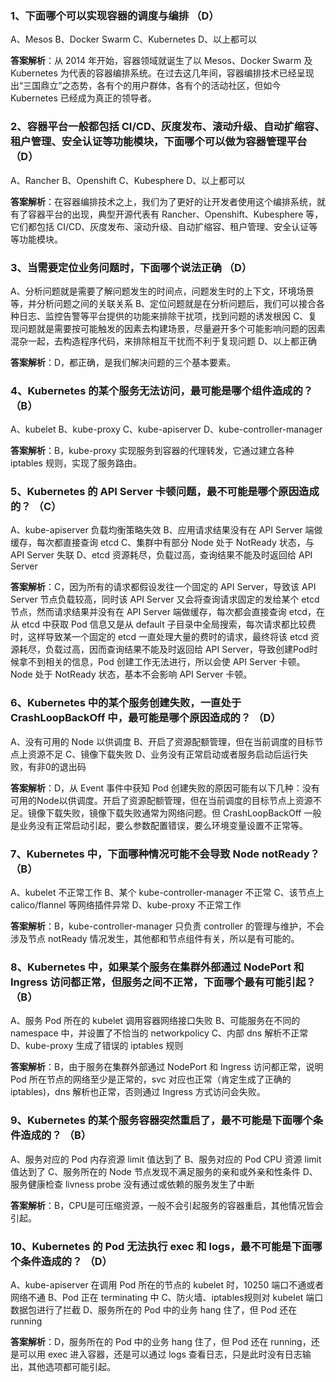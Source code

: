 ### 1、下面哪个可以实现容器的调度与编排 （D）
A、Mesos
B、Docker Swarm
C、Kubernetes
D、以上都可以

**答案解析**：从 2014 年开始，容器领域就诞生了以 Mesos、Docker Swarm 及 Kubernetes 为代表的容器编排系统。在过去这几年间，容器编排技术已经呈现出“三国鼎立”之态势，各有个的用户群体，各有个的活动社区，但如今 Kubernetes 已经成为真正的领导者。

### 2、容器平台一般都包括 CI/CD、灰度发布、滚动升级、自动扩缩容、租户管理、安全认证等功能模块，下面哪个可以做为容器管理平台（D）
A、Rancher
B、Openshift
C、Kubesphere
D、以上都可以

**答案解析**：在容器编排技术之上，我们为了更好的让开发者使用这个编排系统，就有了容器平台的出现，典型开源代表有 Rancher、Openshift、Kubesphere 等，它们都包括 CI/CD、灰度发布、滚动升级、自动扩缩容、租户管理、安全认证等等功能模块。

### 3、当需要定位业务问题时，下面哪个说法正确 （D）
A、分析问题就是需要了解问题发生的时间点，问题发生时的上下文，环境场景等，并分析问题之间的关联关系
B、定位问题就是在分析问题后，我们可以接合各种日志、监控告警等平台提供的功能来排除干扰项，找到问题的诱发根因
C、复现问题就是需要按可能触发的因素去构建场景，尽量避开多个可能影响问题的因素混杂一起，去构造程序代码，来排除相互干扰而不利于复现问题
D、以上都正确

**答案解析**：D，都正确，是我们解决问题的三个基本要素。

### 4、Kubernetes 的某个服务无法访问，最可能是哪个组件造成的？ （B）
A、kubelet
B、kube-proxy
C、kube-apiserver
D、kube-controller-manager

**答案解析**：B，kube-proxy 实现服务到容器的代理转发，它通过建立各种 iptables 规则，实现了服务路由。

### 5、Kubernetes 的 API Server 卡顿问题，最不可能是哪个原因造成的？ （C）
A、kube-apiserver 负载均衡策略失效
B、应用请求结果没有在 API Server 端做缓存，每次都直接查询 etcd
C、集群中有部分 Node 处于 NotReady 状态，与 API Server 失联
D、etcd 资源耗尽，负载过高，查询结果不能及时返回给 API Server

**答案解析**：C，因为所有的请求都假设发往一个固定的 API Server，导致该 API Server 节点负载较高，同时该 API Server 又会将查询请求固定的发给某个 etcd 节点，然而请求结果并没有在 API Server 端做缓存，每次都会直接查询 etcd，在从 etcd 中获取 Pod 信息又是从 default 子目录中全局搜索，每次请求都比较费时，这样导致某一个固定的 etcd 一直处理大量的费时的请求，最终将该 etcd 资源耗尽，负载过高，因而查询结果不能及时返回给 API Server，导致创建Pod时候拿不到相关的信息，Pod 创建工作无法进行，所以会使 API Server 卡顿。Node 处于 NotReady 状态，基本不会影响 API Server 卡顿。

### 6、Kubernetes 中的某个服务创建失败，一直处于 CrashLoopBackOff 中，最可能是哪个原因造成的？ （D）
A、没有可用的 Node 以供调度
B、开启了资源配额管理，但在当前调度的目标节点上资源不足
C、镜像下载失败
D、业务没有正常启动或者服务启动后运行失败，有非0的退出码

**答案解析**：D，从 Event 事件中获知 Pod 创建失败的原因可能有以下几种：没有可用的Node以供调度。开启了资源配额管理，但在当前调度的目标节点上资源不足。镜像下载失败，镜像下载失败通常为网络问题。但 CrashLoopBackOff 一般是业务没有正常启动引起，要么参数配置错误，要么环境变量设置不正常等。

### 7、Kubernetes 中，下面哪种情况可能不会导致 Node notReady？ （B）
A、kubelet 不正常工作
B、某个 kube-controller-manager 不正常
C、该节点上 calico/flannel 等网络插件异常
D、kube-proxy 不正常工作

**答案解析**：B，kube-controller-manager 只负责 controller 的管理与维护，不会涉及节点 notReady 情况发生，其他都和节点组件有关，所以是有可能的。

### 8、Kubernetes 中，如果某个服务在集群外部通过 NodePort 和 Ingress 访问都正常，但服务之间不正常，下面哪个最有可能引起？ （B）
A、服务 Pod 所在的 kubelet 调用容器网络接口失败
B、可能服务在不同的 namespace 中，并设置了不恰当的 networkpolicy
C、内部 dns 解析不正常
D、kube-proxy 生成了错误的 iptables 规则

**答案解析**：B，由于服务在集群外部通过 NodePort 和 Ingress 访问都正常，说明 Pod 所在节点的网络至少是正常的，svc 对应也正常（肯定生成了正确的 iptables)，dns 解析也正常，否则通过 Ingress 方式访问会失败。

### 9、Kubernetes 的某个服务容器突然重启了，最不可能是下面哪个条件造成的？ （B）
A、服务对应的 Pod 内存资源 limit 值达到了
B、服务对应的 Pod CPU 资源 limit 值达到了
C、服务所在的 Node 节点发现不满足服务的亲和或外亲和性条件
D、服务健康检查 livness probe 没有通过或依赖的服务发生了中断

**答案解析**：B，CPU是可压缩资源，一般不会引起服务的容器重启，其他情况皆会引起。

### 10、Kubernetes 的 Pod 无法执行 exec 和 logs，最不可能是下面哪个条件造成的？ （D）
A、kube-apiserver 在调用 Pod 所在的节点的 kubelet 时，10250 端口不通或者网络不通
B、Pod 正在 terminating 中
C、防火墙、iptables规则对 kubelet 端口数据包进行了拦截
D、服务所在的 Pod 中的业务 hang 住了，但 Pod 还在 running

**答案解析**：D，服务所在的 Pod 中的业务 hang 住了，但 Pod 还在 running，还是可以用 exec 进入容器，还是可以通过 logs 查看日志，只是此时没有日志输出，其他选项都可能引起。